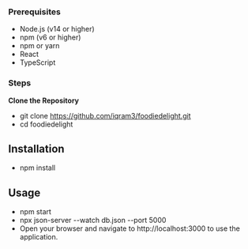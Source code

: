 ### Prerequisites

- Node.js (v14 or higher)
- npm (v6 or higher)
- npm or yarn
- React
- TypeScript

### Steps

 **Clone the Repository**

  - git clone https://github.com/iqram3/foodiedelight.git
  - cd foodiedelight

## Installation

 - npm install 

## Usage
- npm start
- npx json-server --watch db.json --port 5000
- Open your browser and navigate to http://localhost:3000 to use the application.